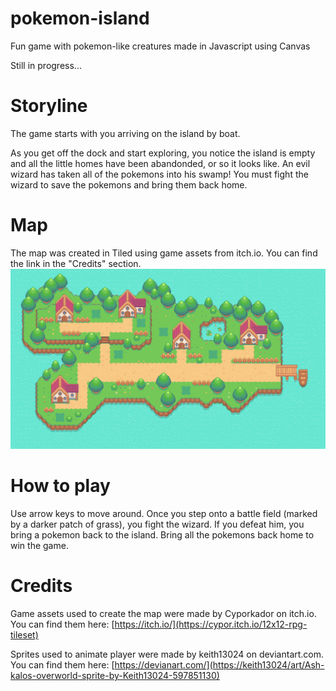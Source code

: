 # pokemon-island
Fun game with pokemon-like creatures made in Javascript using Canvas

Still in progress...

# Storyline
The game starts with you arriving on the island by boat. 

As you get off the dock and start exploring, you notice the island is empty and all the little homes have been abandonded, or so it looks like. 
An evil wizard has taken all of the pokemons into his swamp! You must fight the wizard to save the pokemons and bring them back home.

# Map
The map was created in Tiled using game assets from itch.io. You can find the link in the "Credits" section.
![Screenshot](images/island-map.png)

# How to play

Use arrow keys to move around. Once you step onto a battle field (marked by a darker patch of grass), you fight the wizard. If you defeat him, you bring a pokemon back to the island. Bring all the pokemons back home to win the game.

# Credits
Game assets used to create the map were made by Cyporkador on itch.io. You can find them here: [https://itch.io/](https://cypor.itch.io/12x12-rpg-tileset)

Sprites used to animate player were made by keith13024 on deviantart.com. You can find them here: [https://devianart.com/](https://keith13024/art/Ash-kalos-overworld-sprite-by-Keith13024-597851130)

